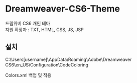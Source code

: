 # Dreamweaver-CS6-Theme
드림위버 CS6 개인 테마  
지원 확장자 : TXT, HTML, CSS, JS, JSP

## 설치
C:\Users[username]\AppData\Roaming\Adobe\Dreamweaver CS6\en_US\Configuration\CodeColoring

Colors.xml 백업 및 적용
